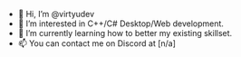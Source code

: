 - 👋 Hi, I’m @virtyudev
- 👀 I’m interested in C++/C# Desktop/Web development.
- 🌱 I’m currently learning how to better my existing skillset.
- 📫 You can contact me on Discord at [n/a]

<!---
virtyudev/virtyudev is a ✨ special ✨ repository because its `README.md` (this file) appears on your GitHub profile.
You can click the Preview link to take a look at your changes.
--->
